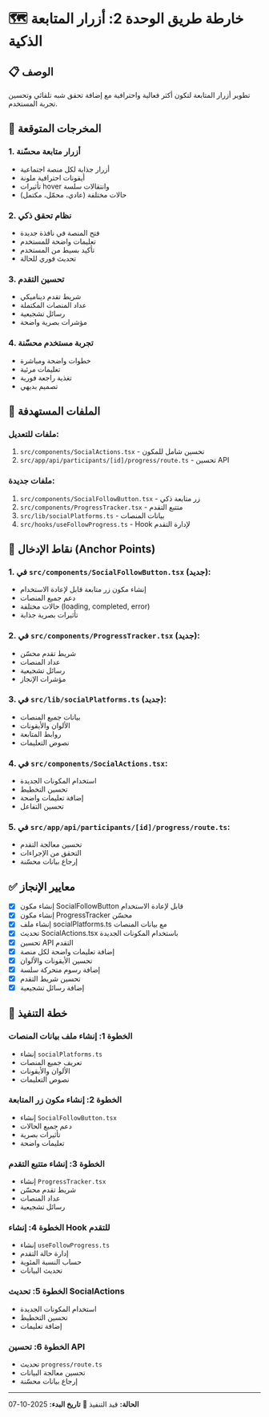 # 🗺️ خارطة طريق الوحدة 2: أزرار المتابعة الذكية

## 📋 الوصف
تطوير أزرار المتابعة لتكون أكثر فعالية واحترافية مع إضافة تحقق شبه تلقائي وتحسين تجربة المستخدم.

## 🎯 المخرجات المتوقعة

### 1. أزرار متابعة محسّنة
- أزرار جذابة لكل منصة اجتماعية
- أيقونات احترافية ملونة
- تأثيرات hover وانتقالات سلسة
- حالات مختلفة (عادي، محمّل، مكتمل)

### 2. نظام تحقق ذكي
- فتح المنصة في نافذة جديدة
- تعليمات واضحة للمستخدم
- تأكيد بسيط من المستخدم
- تحديث فوري للحالة

### 3. تحسين التقدم
- شريط تقدم ديناميكي
- عداد المنصات المكتملة
- رسائل تشجيعية
- مؤشرات بصرية واضحة

### 4. تجربة مستخدم محسّنة
- خطوات واضحة ومباشرة
- تعليمات مرئية
- تغذية راجعة فورية
- تصميم بديهي

## 📁 الملفات المستهدفة

### ملفات للتعديل:
1. `src/components/SocialActions.tsx` - تحسين شامل للمكون
2. `src/app/api/participants/[id]/progress/route.ts` - تحسين API

### ملفات جديدة:
1. `src/components/SocialFollowButton.tsx` - زر متابعة ذكي
2. `src/components/ProgressTracker.tsx` - متتبع التقدم
3. `src/lib/socialPlatforms.ts` - بيانات المنصات
4. `src/hooks/useFollowProgress.ts` - Hook لإدارة التقدم

## 🔧 نقاط الإدخال (Anchor Points)

### 1. في `src/components/SocialFollowButton.tsx` (جديد):
- إنشاء مكون زر متابعة قابل لإعادة الاستخدام
- دعم جميع المنصات
- حالات مختلفة (loading, completed, error)
- تأثيرات بصرية جذابة

### 2. في `src/components/ProgressTracker.tsx` (جديد):
- شريط تقدم محسّن
- عداد المنصات
- رسائل تشجيعية
- مؤشرات الإنجاز

### 3. في `src/lib/socialPlatforms.ts` (جديد):
- بيانات جميع المنصات
- الألوان والأيقونات
- روابط المتابعة
- نصوص التعليمات

### 4. في `src/components/SocialActions.tsx`:
- استخدام المكونات الجديدة
- تحسين التخطيط
- إضافة تعليمات واضحة
- تحسين التفاعل

### 5. في `src/app/api/participants/[id]/progress/route.ts`:
- تحسين معالجة التقدم
- التحقق من الإجراءات
- إرجاع بيانات محسّنة

## ✅ معايير الإنجاز

- [x] إنشاء مكون SocialFollowButton قابل لإعادة الاستخدام
- [x] إنشاء مكون ProgressTracker محسّن
- [x] إنشاء ملف socialPlatforms.ts مع بيانات المنصات
- [x] تحديث SocialActions.tsx باستخدام المكونات الجديدة
- [x] تحسين API التقدم
- [x] إضافة تعليمات واضحة لكل منصة
- [x] تحسين الأيقونات والألوان
- [x] إضافة رسوم متحركة سلسة
- [x] تحسين شريط التقدم
- [x] إضافة رسائل تشجيعية

## 🚀 خطة التنفيذ

### الخطوة 1: إنشاء ملف بيانات المنصات
- إنشاء `socialPlatforms.ts`
- تعريف جميع المنصات
- الألوان والأيقونات
- نصوص التعليمات

### الخطوة 2: إنشاء مكون زر المتابعة
- إنشاء `SocialFollowButton.tsx`
- دعم جميع الحالات
- تأثيرات بصرية
- تعليمات واضحة

### الخطوة 3: إنشاء متتبع التقدم
- إنشاء `ProgressTracker.tsx`
- شريط تقدم محسّن
- عداد المنصات
- رسائل تشجيعية

### الخطوة 4: إنشاء Hook للتقدم
- إنشاء `useFollowProgress.ts`
- إدارة حالة التقدم
- حساب النسبة المئوية
- تحديث البيانات

### الخطوة 5: تحديث SocialActions
- استخدام المكونات الجديدة
- تحسين التخطيط
- إضافة تعليمات

### الخطوة 6: تحسين API
- تحديث `progress/route.ts`
- تحسين معالجة البيانات
- إرجاع بيانات محسّنة

---

**الحالة:** قيد التنفيذ 🔄
**تاريخ البدء:** 2025-10-07
